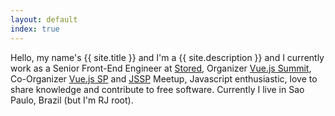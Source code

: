 ```yaml
---
layout: default
index: true
---
```


Hello, my name's {{ site.title }} and I'm a {{ site.description }} and I currently work as a Senior Front-End Engineer at [Stored](stored.com.br), Organizer [Vue.js Summit](https://vuejssummit.com/), Co-Organizer [Vue.js SP](https://www.meetup.com/VueJS-SP) and [JSSP](https://www.meetup.com/Javascript-SP) Meetup, Javascript enthusiastic, love to share knowledge and contribute to free software. Currently I live in Sao Paulo, Brazil (but I'm RJ root).  